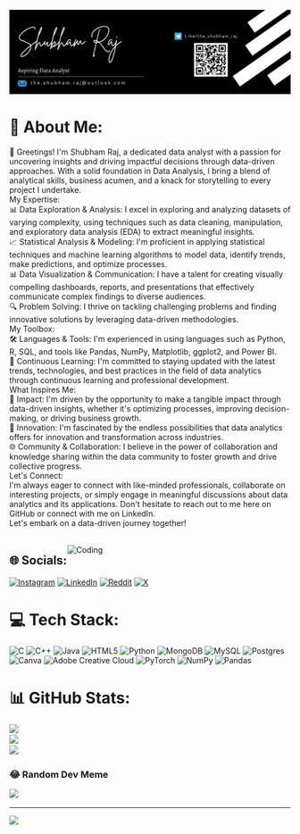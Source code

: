 ![logo](https://github.com/the-shubham-raj/github_banner/blob/main/black-white%20banner.png)
# 💫 About Me:
👋 Greetings! I'm Shubham Raj, a dedicated data analyst with a passion for uncovering insights and driving impactful decisions through data-driven approaches. With a solid foundation in Data Analysis, I bring a blend of analytical skills, business acumen, and a knack for storytelling to every project I undertake.<br>My Expertise:<br>📊 Data Exploration & Analysis: I excel in exploring and analyzing datasets of varying complexity, using techniques such as data cleaning, manipulation, and exploratory data analysis (EDA) to extract meaningful insights.<br>📈 Statistical Analysis & Modeling: I'm proficient in applying statistical techniques and machine learning algorithms to model data, identify trends, make predictions, and optimize processes.<br>📊 Data Visualization & Communication: I have a talent for creating visually compelling dashboards, reports, and presentations that effectively communicate complex findings to diverse audiences.<br>🔍 Problem Solving: I thrive on tackling challenging problems and finding innovative solutions by leveraging data-driven methodologies.<br>My Toolbox:<br>🛠️ Languages & Tools: I'm experienced in using languages such as Python, R, SQL, and tools like Pandas, NumPy, Matplotlib, ggplot2, and Power BI.<br>🧠 Continuous Learning: I'm committed to staying updated with the latest trends, technologies, and best practices in the field of data analytics through continuous learning and professional development.<br>What Inspires Me:<br>🌱 Impact: I'm driven by the opportunity to make a tangible impact through data-driven insights, whether it's optimizing processes, improving decision-making, or driving business growth.<br>🚀 Innovation: I'm fascinated by the endless possibilities that data analytics offers for innovation and transformation across industries.<br>🌐 Community & Collaboration: I believe in the power of collaboration and knowledge sharing within the data community to foster growth and drive collective progress.<br>Let's Connect:<br>I'm always eager to connect with like-minded professionals, collaborate on interesting projects, or simply engage in meaningful discussions about data analytics and its applications. Don't hesitate to reach out to me here on GitHub or connect with me on LinkedIn.<br>Let's embark on a data-driven journey together!<br><br>

<img align="right" alt="Coding" width="400" src="https://media4.giphy.com/media/v1.Y2lkPTc5MGI3NjExdmp2Y2s0ZWltYmJrMW55bTdjaXRhN2FnN3h2OGQ3bTYyYjdnejNuMSZlcD12MV9pbnRlcm5hbF9naWZfYnlfaWQmY3Q9Zw/u2pmTWUi0MXjyrMaVj/giphy.gif">

## 🌐 Socials:
[![Instagram](https://img.shields.io/badge/Instagram-%23E4405F.svg?logo=Instagram&logoColor=white)](https://instagram.com/the.shubham.raj) [![LinkedIn](https://img.shields.io/badge/LinkedIn-%230077B5.svg?logo=linkedin&logoColor=white)](https://linkedin.com/in/in/the-shubham-raj) [![Reddit](https://img.shields.io/badge/Reddit-%23FF4500.svg?logo=Reddit&logoColor=white)](https://reddit.com/user/u/theshubhamraj) [![X](https://img.shields.io/badge/X-black.svg?logo=X&logoColor=white)](https://x.com/@the_shubham_raj) 

# 💻 Tech Stack:
![C](https://img.shields.io/badge/c-%2300599C.svg?style=plastic&logo=c&logoColor=white) ![C++](https://img.shields.io/badge/c++-%2300599C.svg?style=plastic&logo=c%2B%2B&logoColor=white) ![Java](https://img.shields.io/badge/java-%23ED8B00.svg?style=plastic&logo=openjdk&logoColor=white) ![HTML5](https://img.shields.io/badge/html5-%23E34F26.svg?style=plastic&logo=html5&logoColor=white) ![Python](https://img.shields.io/badge/python-3670A0?style=plastic&logo=python&logoColor=ffdd54) ![MongoDB](https://img.shields.io/badge/MongoDB-%234ea94b.svg?style=plastic&logo=mongodb&logoColor=white) ![MySQL](https://img.shields.io/badge/mysql-%2300000f.svg?style=plastic&logo=mysql&logoColor=white) ![Postgres](https://img.shields.io/badge/postgres-%23316192.svg?style=plastic&logo=postgresql&logoColor=white) ![Canva](https://img.shields.io/badge/Canva-%2300C4CC.svg?style=plastic&logo=Canva&logoColor=white) ![Adobe Creative Cloud](https://img.shields.io/badge/Adobe%20Creative%20Cloud-DA1F26.svg?style=plastic&logo=Adobe%20Creative%20Cloud&logoColor=white) ![PyTorch](https://img.shields.io/badge/PyTorch-%23EE4C2C.svg?style=plastic&logo=PyTorch&logoColor=white) ![NumPy](https://img.shields.io/badge/numpy-%23013243.svg?style=plastic&logo=numpy&logoColor=white) ![Pandas](https://img.shields.io/badge/pandas-%23150458.svg?style=plastic&logo=pandas&logoColor=white)
# 📊 GitHub Stats:
![](https://github-readme-stats.vercel.app/api?username=the-shubham-raj&theme=blue-green&hide_border=false&include_all_commits=true&count_private=false)<br/>
![](https://github-readme-streak-stats.herokuapp.com/?user=the-shubham-raj&theme=blue-green&hide_border=false)<br/>
![](https://github-readme-stats.vercel.app/api/top-langs/?username=the-shubham-raj&theme=blue-green&hide_border=false&include_all_commits=true&count_private=false&layout=compact)

### 😂 Random Dev Meme
<img src='https://randommeme-five.vercel.app/' style="height: 400px;"/>

---
[![](https://visitcount.itsvg.in/api?id=the-shubham-raj&icon=0&color=0)](https://visitcount.itsvg.in)

<!-- Proudly created with GPRM ( https://gprm.itsvg.in ) -->
